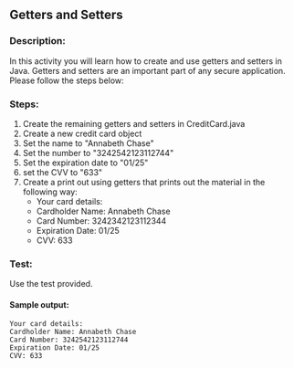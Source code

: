 ## Getters and Setters
### Description:
In this activity you will learn how to create and use getters and setters in Java. Getters and setters are an important part of any secure application.
Please follow the steps below:

### Steps:
1. Create the remaining getters and setters in CreditCard.java
2. Create a new credit card object
3. Set the name to "Annabeth Chase"
4. Set the number to "3242542123112744"
5. Set the expiration date to "01/25"
6. set the CVV to "633"
7. Create a print out using getters that prints out the material in the following way:
    - Your card details:
    - Cardholder Name: Annabeth Chase
    - Card Number: 3242342123112344
    - Expiration Date: 01/25
    - CVV: 633

### Test:
Use the test provided.

#### Sample output:
```
Your card details:
Cardholder Name: Annabeth Chase
Card Number: 3242542123112744
Expiration Date: 01/25
CVV: 633
```